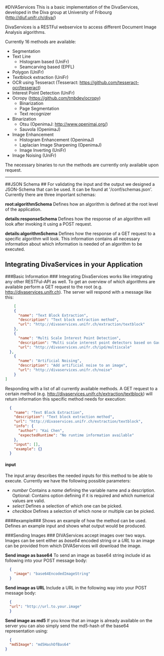 #DIVAServices
This is a basic implementation of the DivaServices, developed in the Diva group at University of Fribourg (http://diuf.unifr.ch/diva/)

DivaServices is a RESTFul webservice to access different Document Image Analysis algorithms.

Currently 16 methods are available: 
 - Segmentation
  - Text Line
    - Histogram based (UniFr)
    - Seamcarving based (EPFL)
  - Polygon (UniFr)
 - Textblock extraction (UniFr)
 - OCR using Tesseract (Tesseract: https://github.com/tesseract-ocr/tesseract)
 - Interest Point Detection (UniFr)
 - Ocropy (https://github.com/tmbdev/ocropy)
    - Binarization
    - Page Segmentation
    - Text recognizer
 - Binarization
    - Otsu (OpenimaJ: http://www.openimaj.org/)
    - Sauvola (OpenimaJ)
 - Image Enhancement
    - Histogram Enhancement (OpenimaJ)
    - Laplacian Image Sharpening (OpenimaJ)
    - Image Inverting (UniFr)
 - Image Noising (UniFr)

The necessary binaries to run the methods are currently only available upon request.

----------
##JSON Schema ##
For validating the input and the output we designed a JSON-Schema that can be used. It can be found at '/conf/schemas.json'. Currently there are three important schemas:

**root:algorithmSchema**
Defines how an algorithm is defined at the root level of the application.

**details:responseSchema**
Defines how the response of an algorithm will look after invoking it using a POST request.

**details:algorithmSchema**
Defines how the response of a GET request to a specific algorithm will look. This information contains all necessary information about which information is needed of an algorithm to be executed.


## Integrating DivaServices in your Application ##
###Basic Information ###
Integrating DivaServices works like integrating any other RESTFul-API as well. To get an overview of which algorithms are available perform a GET request to the root (e.g. http://divaservices.unifr.ch). The server will respond with a message like this:
````json
    [
    {
      "name": "Text Block Extraction",
      "description": "Text block extraction method",
      "url": "http://divaservices.unifr.ch/extraction/textblock"
    },
    {
      "name": "Multi Scale Interest Point Detection",
      "description": "Multi scale interest point detectors based on Gaussian scale space",
      "url": "http://divaservices.unifr.ch/ipd/multiscale"
  },
    {
      "name": "Artificial Noising",
      "description": "Add artificial noise to an image",
      "url": "http://divaservices.unifr.ch/noise"
    }
]
````
Responding with a list of all currently available methods. A GET request to a certain method (e.g. http://divaservices.unifr.ch/extraction/textblock) will return information this specific method needs for execution:
````json
  {
    "name": "Text Block Extraction",
    "description": "Text block extraction method",
    "url": "http://divaservices.unifr.ch/extraction/textblock",
    "info": {
      "author": "Kai Chen",
      "expectedRuntime": "No runtime information available"
    },
    "input": [],
    "example": {}
  }
````
#### input ####
The input array describes the needed inputs for this method to be able to execute. Currently we have the following possible parameters:

- *number*
Contains a *name* defining the variable name and a description.
Optional: Contains option defining if it is required and which numerical values are valid.
- *select*
Defines a selection of which one can be picked.
- *checkbox*
Defines a selection of which none or multiple can be picked.

####example###
Shows an example of how the method can be used. Defines an example input and shows what output would be produced.

###Sending Images ###
DIVAServices accept images over two ways. Images can be sent either as *base64* encoded string or a *URL* to an image can be provided from which DIVAServices will download the image.

**Send image as base64**
To send an image as base64 string include id as following into your POST message body:
````json
  {
    "image": "base64EncodedImageString"
  }
````  
**Send image as URL**
Include a URL in the following way into your POST message body:
````json
  {
  "url": "http://url.to.your.image"
  }
````
**Send image as md5**
If you know that an image is already available on the server you can also simply send the md5-hash of the base64 representation using:
````json
  {
  "md5Image": "md5HashOfBas64"
}
````